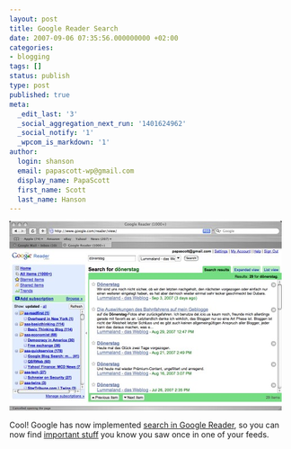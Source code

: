 ```yaml
---
layout: post
title: Google Reader Search
date: 2007-09-06 07:35:56.000000000 +02:00
categories:
- blogging
tags: []
status: publish
type: post
published: true
meta:
  _edit_last: '3'
  _social_aggregation_next_run: '1401624962'
  _social_notify: '1'
  _wpcom_is_markdown: '1'
author:
  login: shanson
  email: papascott-wp@gmail.com
  display_name: PapaScott
  first_name: Scott
  last_name: Hanson
---
```

<p><img src="/wordpress/wp-content/uploads/2007/09/gsearch.jpg" alt="gsearch.jpg" border="0" width="485" height="337" /></p>
<p>Cool! Google has now implemented <a href="http://feeds.feedburner.com/~r/blogspot/dtKx/~3/152805315/we-found-it.html">search in Google Reader</a>, so you can now find <a href="http://www.google.com/search?q=d&ouml;nerstag+site:lumma.de">important stuff</a> you know you saw once in one of your feeds.</p>

